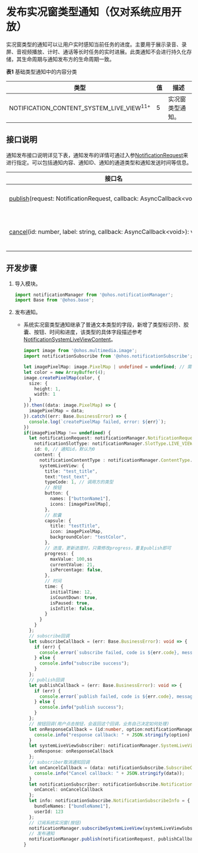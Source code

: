 # 发布实况窗类型通知（仅对系统应用开放）

实况窗类型的通知可以让用户实时感知当前任务的进度。主要用于展示录音、录屏、音视频播放、计时、通话等长时任务的实时进展。此类通知不会进行持久化存储，其生命周期与通知发布方的生命周期一致。

**表1** 基础类型通知中的内容分类

| 类型                                                   | 值 | 描述                |
| ------------------------------------------------------ | --- | ------------------ |
| NOTIFICATION_CONTENT_SYSTEM_LIVE_VIEW<sup>11+</sup>    | 5  | 实况窗类型通知。    |

## 接口说明

通知发布接口说明详见下表，通知发布的详情可通过入参[NotificationRequest](../reference/apis-notification-kit/js-apis-inner-notification-notificationRequest.md#notificationrequest)来进行指定。可以包括通知内容、通知ID、通知的通道类型和通知发送时间等信息。

| **接口名** | **描述** |
| -------- | -------- |
| [publish](../reference/apis-notification-kit/js-apis-notificationManager.md#notificationmanagerpublish)(request:&nbsp;NotificationRequest,&nbsp;callback:&nbsp;AsyncCallback&lt;void&gt;):&nbsp;void | 发布通知。                 |
| [cancel](../reference/apis-notification-kit/js-apis-notificationManager.md#notificationmanagercancel)(id:&nbsp;number,&nbsp;label:&nbsp;string,&nbsp;callback:&nbsp;AsyncCallback&lt;void&gt;):&nbsp;void | 取消指定的通知。      |


## 开发步骤

1. 导入模块。
   
   ```ts
   import notificationManager from '@ohos.notificationManager';
   import Base from '@ohos.base';
   ```

2. 发布通知。

   - 系统实况窗类型通知继承了普通文本类型的字段，新增了类型标识符、胶囊、按钮、时间和进度，该类型的具体字段描述参考[NotificationSystemLiveViewContent](../reference/apis-notification-kit/js-apis-inner-notification-notificationContent.md#notificationsystemliveviewcontent)。
     
      ```ts
      import image from '@ohos.multimedia.image';
      import notificationSubscribe from '@ohos.notificationSubscribe';

      let imagePixelMap: image.PixelMap | undefined = undefined; // 需要获取图片PixelMap信息
      let color = new ArrayBuffer(4);
      image.createPixelMap(color, {
        size: {
          height: 1,
          width: 1
        }
      }).then((data: image.PixelMap) => {
        imagePixelMap = data;
      }).catch((err: Base.BusinessError) => {
        console.log(`createPixelMap failed, error: ${err}`);
      })
      if(imagePixelMap !== undefined) {
        let notificationRequest: notificationManager.NotificationRequest = {
          notificationSlotType: notificationManager.SlotType.LIVE_VIEW, // 实况窗类型
          id: 0, // 通知id，默认为0
          content: {
            notificationContentType : notificationManager.ContentType.NOTIFICATION_CONTENT_SYSTEM_LIVE_VIEW,
            systemLiveView: {
              title: "test_title",
              text:"test_text",
              typeCode: 1, // 调用方的类型
              // 按钮
              button: {
                names: ["buttonName1"],
                icons: [imagePixelMap],
              },
              // 胶囊
              capsule: {
                title: "testTitle",
                icon: imagePixelMap,
                backgroundColor: "testColor",
              },
              // 进度，更新进度时，只需修改progress，重复publish即可
              progress: {
                maxValue: 100,ss
                currentValue: 21,
                isPercentage: false,
              },
              // 时间
              time: {
                initialTime: 12,
                isCountDown: true,
                isPaused: true,
                isInTitle: false,
              }
            }
          }
        };
        // subscribe回调
        let subscribeCallback = (err: Base.BusinessError): void => {
          if (err) {
            console.error(`subscribe failed, code is ${err.code}, message is ${err.message}`);
          } else {
            console.info("subscribe success");
          }
        };
        // publish回调
        let publishCallback = (err: Base.BusinessError): void => {
          if (err) {
            console.error(`publish failed, code is ${err.code}, message is ${err.message}`);
          } else {
            console.info("publish success");
          }
        };
        // 按钮回调(用户点击按钮，会返回这个回调，业务自己决定如何处理)
        let onResponseCallback = (id:number, option:notificationManager.ButtonOptions) => {
          console.info("response callback: " + JSON.stringify(option) + "notificationId" + id);
        }
        let systemLiveViewSubscriber: notificationManager.SystemLiveViewSubscriber  = {
          onResponse: onResponseCallback
        };
        // subscriber取消通知回调
        let onCancelCallback = (data: notificationSubscribe.SubscribeCallbackData) => {
          console.info("Cancel callback: " + JSON.stringify(data));
        }
        let notificationSubscriber: notificationSubscribe.NotificationSubscriber = {
          onCancel: onCancelCallback
        };
        let info: notificationSubscribe.NotificationSubscribeInfo = {
          bundleNames: ["bundleName1"],
          userId: 123
        };
        // 订阅系统实况窗(按钮)
        notificationManager.subscribeSystemLiveView(systemLiveViewSubscriber);
        // 发布通知
        notificationManager.publish(notificationRequest, publishCallback);
      }
      ```
